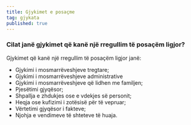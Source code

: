 ```yaml
---
title: Gjykimet e posaçme
tag: gjykata
published: true
---
```


### Cilat janë gjykimet që kanë një rregullim të posaçëm ligjor?


Gjykimet që kanë një rregullim të posaçëm ligjor janë:

* Gjykimi i mosmarrëveshjeve tregtare;
* Gjykimi i mosmarrëveshjeve administrative
* Gjykimi i mosmarrëveshjeve që lidhen me familjen;
* Pjesëtimi gjyqësor;
* Shpallja e zhdukjes ose e vdekjes së personit;
* Heqja ose kufizimi i zotësisë për të vepruar;
* Vërtetimi gjyqësor i fakteve;
* Njohja e vendimeve të shteteve të huaja.
